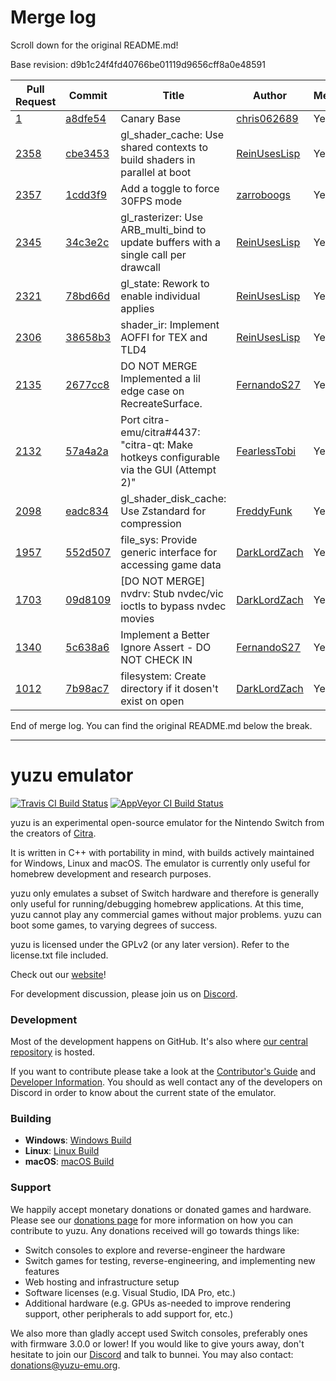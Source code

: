 # Merge log

Scroll down for the original README.md!

Base revision: d9b1c24f4fd40766be01119d9656cff8a0e48591

|Pull Request|Commit|Title|Author|Merged?|
|----|----|----|----|----|
|[1](https://github.com/yuzu-emu/yuzu-canary/pull/1)|[a8dfe54](https://github.com/yuzu-emu/yuzu-canary/pull/1/files/)|Canary Base|[chris062689](https://github.com/chris062689)|Yes|
|[2358](https://github.com/yuzu-emu/yuzu/pull/2358)|[cbe3453](https://github.com/yuzu-emu/yuzu/pull/2358/files/)|gl_shader_cache: Use shared contexts to build shaders in parallel at boot|[ReinUsesLisp](https://github.com/ReinUsesLisp)|Yes|
|[2357](https://github.com/yuzu-emu/yuzu/pull/2357)|[1cdd3f9](https://github.com/yuzu-emu/yuzu/pull/2357/files/)|Add a toggle to force 30FPS mode|[zarroboogs](https://github.com/zarroboogs)|Yes|
|[2345](https://github.com/yuzu-emu/yuzu/pull/2345)|[34c3e2c](https://github.com/yuzu-emu/yuzu/pull/2345/files/)|gl_rasterizer: Use ARB_multi_bind to update buffers with a single call per drawcall|[ReinUsesLisp](https://github.com/ReinUsesLisp)|Yes|
|[2321](https://github.com/yuzu-emu/yuzu/pull/2321)|[78bd66d](https://github.com/yuzu-emu/yuzu/pull/2321/files/)|gl_state: Rework to enable individual applies|[ReinUsesLisp](https://github.com/ReinUsesLisp)|Yes|
|[2306](https://github.com/yuzu-emu/yuzu/pull/2306)|[38658b3](https://github.com/yuzu-emu/yuzu/pull/2306/files/)|shader_ir: Implement AOFFI for TEX and TLD4|[ReinUsesLisp](https://github.com/ReinUsesLisp)|Yes|
|[2135](https://github.com/yuzu-emu/yuzu/pull/2135)|[2677cc8](https://github.com/yuzu-emu/yuzu/pull/2135/files/)|DO NOT MERGE Implemented a lil edge case on RecreateSurface.|[FernandoS27](https://github.com/FernandoS27)|Yes|
|[2132](https://github.com/yuzu-emu/yuzu/pull/2132)|[57a4a2a](https://github.com/yuzu-emu/yuzu/pull/2132/files/)|Port citra-emu/citra#4437: "citra-qt: Make hotkeys configurable via the GUI (Attempt 2)"|[FearlessTobi](https://github.com/FearlessTobi)|Yes|
|[2098](https://github.com/yuzu-emu/yuzu/pull/2098)|[eadc834](https://github.com/yuzu-emu/yuzu/pull/2098/files/)|gl_shader_disk_cache: Use Zstandard for compression|[FreddyFunk](https://github.com/FreddyFunk)|Yes|
|[1957](https://github.com/yuzu-emu/yuzu/pull/1957)|[552d507](https://github.com/yuzu-emu/yuzu/pull/1957/files/)|file_sys: Provide generic interface for accessing game data|[DarkLordZach](https://github.com/DarkLordZach)|Yes|
|[1703](https://github.com/yuzu-emu/yuzu/pull/1703)|[09d8109](https://github.com/yuzu-emu/yuzu/pull/1703/files/)|[DO NOT MERGE] nvdrv: Stub nvdec/vic ioctls to bypass nvdec movies|[DarkLordZach](https://github.com/DarkLordZach)|Yes|
|[1340](https://github.com/yuzu-emu/yuzu/pull/1340)|[5c638a6](https://github.com/yuzu-emu/yuzu/pull/1340/files/)|Implement a Better Ignore Assert - DO NOT CHECK IN|[FernandoS27](https://github.com/FernandoS27)|Yes|
|[1012](https://github.com/yuzu-emu/yuzu/pull/1012)|[7b98ac7](https://github.com/yuzu-emu/yuzu/pull/1012/files/)|filesystem: Create directory if it dosen't exist on open|[DarkLordZach](https://github.com/DarkLordZach)|Yes|


End of merge log. You can find the original README.md below the break.

------

yuzu emulator
=============
[![Travis CI Build Status](https://travis-ci.org/yuzu-emu/yuzu.svg?branch=master)](https://travis-ci.org/yuzu-emu/yuzu)
[![AppVeyor CI Build Status](https://ci.appveyor.com/api/projects/status/77k97svb2usreu68?svg=true)](https://ci.appveyor.com/project/bunnei/yuzu)

yuzu is an experimental open-source emulator for the Nintendo Switch from the creators of [Citra](https://citra-emu.org/).

It is written in C++ with portability in mind, with builds actively maintained for Windows, Linux and macOS. The emulator is currently only useful for homebrew development and research purposes.

yuzu only emulates a subset of Switch hardware and therefore is generally only useful for running/debugging homebrew applications. At this time, yuzu cannot play any commercial games without major problems. yuzu can boot some games, to varying degrees of success.

yuzu is licensed under the GPLv2 (or any later version). Refer to the license.txt file included.

Check out our [website](https://yuzu-emu.org/)!

For development discussion, please join us on [Discord](https://discord.gg/XQV6dn9).

### Development

Most of the development happens on GitHub. It's also where [our central repository](https://github.com/yuzu-emu/yuzu) is hosted.

If you want to contribute please take a look at the [Contributor's Guide](CONTRIBUTING.md) and [Developer Information](https://github.com/yuzu-emu/yuzu/wiki/Developer-Information). You should as well contact any of the developers on Discord in order to know about the current state of the emulator.

### Building

* __Windows__: [Windows Build](https://github.com/yuzu-emu/yuzu/wiki/Building-For-Windows)
* __Linux__: [Linux Build](https://github.com/yuzu-emu/yuzu/wiki/Building-For-Linux)
* __macOS__: [macOS Build](https://github.com/yuzu-emu/yuzu/wiki/Building-for-macOS)


### Support
We happily accept monetary donations or donated games and hardware. Please see our [donations page](https://yuzu-emu.org/donate/) for more information on how you can contribute to yuzu. Any donations received will go towards things like:
* Switch consoles to explore and reverse-engineer the hardware
* Switch games for testing, reverse-engineering, and implementing new features
* Web hosting and infrastructure setup
* Software licenses (e.g. Visual Studio, IDA Pro, etc.)
* Additional hardware (e.g. GPUs as-needed to improve rendering support, other peripherals to add support for, etc.)

We also more than gladly accept used Switch consoles, preferably ones with firmware 3.0.0 or lower! If you would like to give yours away, don't hesitate to join our [Discord](https://discord.gg/VXqngT3) and talk to bunnei. You may also contact: donations@yuzu-emu.org.
